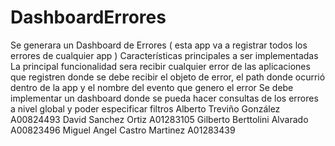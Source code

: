 # DashboardErrores
Se generara un Dashboard de Errores ( esta app va a registrar todos los errores de cualquier app )      Características principales a ser implementadas         La principal funcionalidad sera recibir cualquier error de las aplicaciones que registren donde se debe recibir el objeto de error, el path donde ocurrió dentro de la app y el nombre del evento que genero el error         Se debe implementar un dashboard donde se pueda hacer consultas de los errores a nivel global y poder especificar filtros
Alberto Treviño González A00824493
David Sanchez Ortiz A01283105
Gilberto Berttolini Alvarado A00823496
Miguel Angel Castro Martinez A01283439

